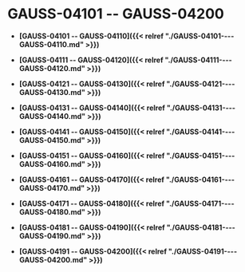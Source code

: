 # GAUSS-04101 -- GAUSS-04200<a name="ZH-CN_TOPIC_0302072934"></a>

-   **[GAUSS-04101 -- GAUSS-04110]({{< relref "./GAUSS-04101----GAUSS-04110.md" >}})**

-   **[GAUSS-04111 -- GAUSS-04120]({{< relref "./GAUSS-04111----GAUSS-04120.md" >}})**

-   **[GAUSS-04121 -- GAUSS-04130]({{< relref "./GAUSS-04121----GAUSS-04130.md" >}})**

-   **[GAUSS-04131 -- GAUSS-04140]({{< relref "./GAUSS-04131----GAUSS-04140.md" >}})**

-   **[GAUSS-04141 -- GAUSS-04150]({{< relref "./GAUSS-04141----GAUSS-04150.md" >}})**

-   **[GAUSS-04151 -- GAUSS-04160]({{< relref "./GAUSS-04151----GAUSS-04160.md" >}})**

-   **[GAUSS-04161 -- GAUSS-04170]({{< relref "./GAUSS-04161----GAUSS-04170.md" >}})**

-   **[GAUSS-04171 -- GAUSS-04180]({{< relref "./GAUSS-04171----GAUSS-04180.md" >}})**

-   **[GAUSS-04181 -- GAUSS-04190]({{< relref "./GAUSS-04181----GAUSS-04190.md" >}})**

-   **[GAUSS-04191 -- GAUSS-04200]({{< relref "./GAUSS-04191----GAUSS-04200.md" >}})**
